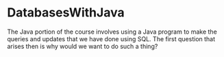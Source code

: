 # DatabasesWithJava

The Java portion of the course involves using a Java program to make the queries and updates that we have done using SQL.  The first question that arises then is why would we want to do such a thing? 
